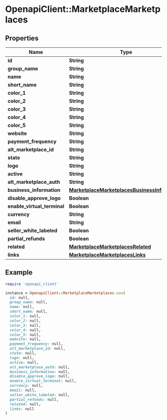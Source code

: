 # OpenapiClient::MarketplaceMarketplaces

## Properties

| Name | Type | Description | Notes |
| ---- | ---- | ----------- | ----- |
| **id** | **String** |  | [optional] |
| **group_name** | **String** |  | [optional] |
| **name** | **String** |  | [optional] |
| **short_name** | **String** |  | [optional] |
| **color_1** | **String** |  | [optional] |
| **color_2** | **String** |  | [optional] |
| **color_3** | **String** |  | [optional] |
| **color_4** | **String** |  | [optional] |
| **color_5** | **String** |  | [optional] |
| **website** | **String** |  | [optional] |
| **payment_frequency** | **String** |  | [optional] |
| **alt_marketplace_id** | **String** |  | [optional] |
| **state** | **String** |  | [optional] |
| **logo** | **String** |  | [optional] |
| **active** | **String** |  | [optional] |
| **alt_marketplace_auth** | **String** |  | [optional] |
| **business_information** | [**MarketplaceMarketplacesBusinessInformation**](MarketplaceMarketplacesBusinessInformation.md) |  | [optional] |
| **disable_approve_logo** | **Boolean** |  | [optional] |
| **enable_virtual_terminal** | **Boolean** |  | [optional] |
| **currency** | **String** |  | [optional] |
| **email** | **String** |  | [optional] |
| **seller_white_labeled** | **Boolean** |  | [optional] |
| **partial_refunds** | **Boolean** |  | [optional] |
| **related** | [**MarketplaceMarketplacesRelated**](MarketplaceMarketplacesRelated.md) |  | [optional] |
| **links** | [**MarketplaceMarketplacesLinks**](MarketplaceMarketplacesLinks.md) |  | [optional] |

## Example

```ruby
require 'openapi_client'

instance = OpenapiClient::MarketplaceMarketplaces.new(
  id: null,
  group_name: null,
  name: null,
  short_name: null,
  color_1: null,
  color_2: null,
  color_3: null,
  color_4: null,
  color_5: null,
  website: null,
  payment_frequency: null,
  alt_marketplace_id: null,
  state: null,
  logo: null,
  active: null,
  alt_marketplace_auth: null,
  business_information: null,
  disable_approve_logo: null,
  enable_virtual_terminal: null,
  currency: null,
  email: null,
  seller_white_labeled: null,
  partial_refunds: null,
  related: null,
  links: null
)
```

